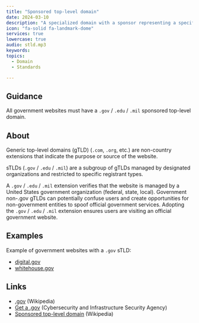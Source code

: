 ```yaml
---
title: "Sponsored top-level domain"
date: 2024-03-10
description: "A specialized domain with a sponsor representing a specific community."
icon: "fa-solid fa-landmark-dome"
services: true
lowercase: true
audio: stld.mp3
keywords: 
topics:
  - Domain
  - Standards

---
```


## Guidance

All government websites must have a `.gov` / `.edu` / `.mil` sponsored top-level domain.

## About

Generic top-level domains (gTLD) (`.com`, `.org`, etc.) are non-country extensions that indicate the purpose or source of the website.

sTLDs (`.gov` / `.edu` / `.mil`) are a subgroup of gTLDs managed by designated organizations and restricted to specific registrant types.

A `.gov` / `.edu` / `.mil` extension verifies that the website is managed by a United States government organization (federal, state, local). Government non-.gov gTLDs can potentially confuse users and create opportunities for non-government entities to spoof official government services. Adopting the `.gov` / `.edu` / `.mil` extension ensures users are visiting an official government website.

## Examples

Example of government websites with a `.gov` sTLD:

* [digital.gov](https://digital.gov)
* [whitehouse.gov](https://whitehouse.gov)

## Links

* [.gov](https://en.wikipedia.org/wiki/.gov) (Wikipedia)
* [Get a .gov](https://get.gov/) (Cybersecurity and Infrastructure Security Agency)
* [Sponsored top-level domain](https://en.wikipedia.org/wiki/Sponsored_top-level_domain) (Wikipedia)